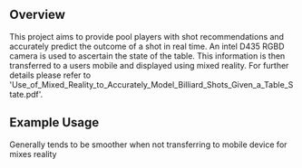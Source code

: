 ## Overview
This project aims to provide pool players with shot recommendations and accurately predict the outcome of a shot in real time. An intel D435 RGBD camera is used to ascertain the state of the table. This information is then transferred to a users mobile and displayed using mixed reality. For further details please refer to 'Use_of_Mixed_Reality_to_Accurately_Model_Billiard_Shots_Given_a_Table_State.pdf'.

## Example Usage

Generally tends to be smoother when not transferring to mobile device for mixes reality

